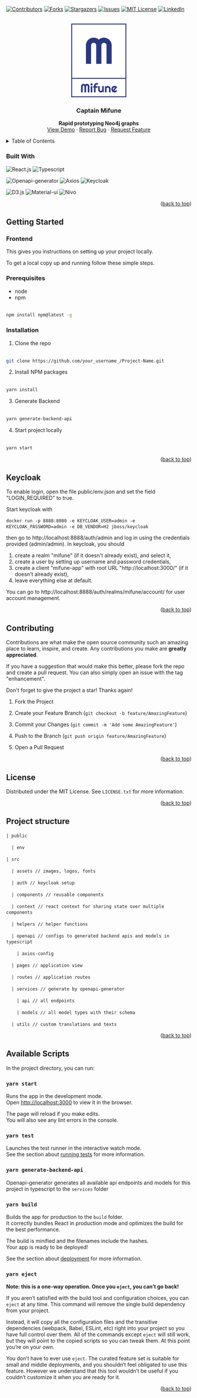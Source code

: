 <div id="top"></div>

[![Contributors][contributors-shield]][contributors-url]
[![Forks][forks-shield]][forks-url]
[![Stargazers][stars-shield]][stars-url]
[![Issues][issues-shield]][issues-url]
[![MIT License][license-shield]][license-url]
[![LinkedIn][linkedin-shield]][linkedin-url]

<!-- PROJECT LOGO -->

<br />
<div align="center">
  <a href="https://github.com/PRODYNA/capt-mifune-ui/">
    <img src="../docs/Logo-dark.svg?raw=true" alt="Logo" width="150">
  </a>
  <h3 align="center">Captain Mifune</h3>
  <p align="center">
    <b>Rapid prototyping Neo4j graphs</b>
  <br />
  <a href="https://github.com/PRODYNA/capt-mifune-ui/">View Demo</a>
  ·
  <a href="https://github.com/PRODYNA/capt-mifune-ui/issues">Report Bug</a>
  ·
  <a href="https://github.com/PRODYNA/capt-mifune-ui/issues">Request Feature</a>
  </p>
</div>

<!-- TABLE OF CONTENTS -->

<details>
  <summary>Table of Contents</summary>
  <ol>
    <li>
      <ul>
        <li><a href="#built-with">Built With</a></li>
      </ul>
    </li>
    <li>
    <a href="#getting-started">Getting Started</a>
    <ul>
      <li><a href="#prerequisites">Prerequisites</a></li>
      <li><a href="#installation">Installation</a></li>
    </ul>
    </li>
    <li><a href="#keycloak">Keycloak</a></li>
    <li><a href="#contributing">Contributing</a></li>
    <li><a href="#project-structure">Project Structure</a></li>
    <li><a href="#available-scripts">Available Scripts</a></li>
  </ol>
</details>

### Built With

![React.js](https://img.shields.io/badge/React.js-v17.0.1-blue)
![Typescript](https://img.shields.io/badge/Typscript-v4.3.5-blue)

![Openapi-generator](https://img.shields.io/badge/Openapi--generator-v2.3.26-yellow)
![Axios](https://img.shields.io/badge/Axios-v0.21.1-orange)
![Keycloak](https://img.shields.io/badge/Keycloak-v15.0.2-red)

![D3.js](https://img.shields.io/badge/D3.js-v6.3.1-green)
![Material-ui](https://img.shields.io/badge/Material--ui-v4.12.3-green)
![Nivo](https://img.shields.io/badge/Nivo-v0.79.0-green)

<p align="right">(<a href="#top">back to top</a>)</p>

<!-- GETTING STARTED -->

## Getting Started

### Frontend

This gives you instructions on setting up your project locally.

To get a local copy up and running follow these simple steps.

### Prerequisites

- node
- npm

```sh

npm install npm@latest -g

```

### Installation

1. Clone the repo

```sh

git clone https://github.com/your_username_/Project-Name.git

```

2. Install NPM packages

```sh

yarn install

```

3. Generate Backend

```sh

yarn generate-backend-api

```

4. Start project locally

```sh

yarn start

```

<p align="right">(<a href="#top">back to top</a>)</p>

## Keycloak

To enable login, open the file public/env.json and set the field "LOGIN_REQUIRED" to true.

Start keycloak with

```
docker run -p 8888:8080 -e KEYCLOAK_USER=admin -e KEYCLOAK_PASSWORD=admin -e DB_VENDOR=H2 jboss/keycloak
```

then go to http://localhost:8888/auth/admin and log in using the credentials provided (admin/admin).
In keycloak, you should

1. create a realm "mifune" (if it doesn't already exist), and select it,
2. create a user by setting up username and password credentials,
3. create a client "mifune-app" with root URL "http://localhost:3000/" (if it doesn't already exist),
4. leave everything else at default.

You can go to http://localhost:8888/auth/realms/mifune/account/ for user account management.

<p align="right">(<a href="#top">back to top</a>)</p>

<!-- CONTRIBUTING -->

## Contributing

Contributions are what make the open source community such an amazing place to learn, inspire, and create. Any contributions you make are **greatly appreciated**.

If you have a suggestion that would make this better, please fork the repo and create a pull request. You can also simply open an issue with the tag "enhancement".

Don't forget to give the project a star! Thanks again!

1. Fork the Project

2. Create your Feature Branch (`git checkout -b feature/AmazingFeature`)

3. Commit your Changes (`git commit -m 'Add some AmazingFeature'`)

4. Push to the Branch (`git push origin feature/AmazingFeature`)

5. Open a Pull Request

<p align="right">(<a href="#top">back to top</a>)</p>

<!-- LICENSE -->

## License

Distributed under the MIT License. See `LICENSE.txt` for more information.

<p align="right">(<a href="#top">back to top</a>)</p>

## Project structure

    | public

      | env

    | src

      | assets // images, logos, fonts

      | auth // keycloak setup

      | components // reusable components

      | context // react context for sharing state over multiple components

      | helpers // helper functions

      | openapi // configs to generated backend apis and models in typescript

        | axios-config

      | pages // application view

      | routes // application routes

      | services // generate by openapi-generator

        | api // all endpoints

        | models // all model types with their schema

      | utils // custom translations and texts

<p align="right">(<a href="#top">back to top</a>)</p>

## Available Scripts

In the project directory, you can run:

### `yarn start`

Runs the app in the development mode.\
Open [http://localhost:3000](http://localhost:3000) to view it in the browser.

The page will reload if you make edits.\
You will also see any lint errors in the console.

### `yarn test`

Launches the test runner in the interactive watch mode.\
See the section about [running tests](https://facebook.github.io/create-react-app/docs/running-tests) for more information.

### `yarn generate-backend-api`

Openapi-generator generates all available api endpoints and models for this project in typescript to the `services` folder

### `yarn build`

Builds the app for production to the `build` folder.\
It correctly bundles React in production mode and optimizes the build for the best performance.

The build is minified and the filenames include the hashes.\
Your app is ready to be deployed!

See the section about [deployment](https://facebook.github.io/create-react-app/docs/deployment) for more information.

### `yarn eject`

**Note: this is a one-way operation. Once you `eject`, you can’t go back!**

If you aren’t satisfied with the build tool and configuration choices, you can `eject` at any time. This command will remove the single build dependency from your project.

Instead, it will copy all the configuration files and the transitive dependencies (webpack, Babel, ESLint, etc) right into your project so you have full control over them. All of the commands except `eject` will still work, but they will point to the copied scripts so you can tweak them. At this point you’re on your own.

You don’t have to ever use `eject`. The curated feature set is suitable for small and middle deployments, and you shouldn’t feel obligated to use this feature. However we understand that this tool wouldn’t be useful if you couldn’t customize it when you are ready for it.

<p align="right">(<a href="#top">back to top</a>)</p>

<!-- MARKDOWN LINKS & IMAGES -->

<!-- https://www.markdownguide.org/basic-syntax/#reference-style-links -->

[contributors-shield]: https://img.shields.io/github/contributors/PRODYNA/capt-mifune-ui.svg?style=for-the-badge
[contributors-url]: https://github.com/PRODYNA/capt-mifune-ui/graphs/contributors
[forks-shield]: https://img.shields.io/github/forks/PRODYNA/capt-mifune-ui.svg?style=for-the-badge
[forks-url]: https://github.com/PRODYNA/capt-mifune-ui/network/members
[stars-shield]: https://img.shields.io/github/stars/PRODYNA/capt-mifune-ui.svg?style=for-the-badge
[stars-url]: https://github.com/PRODYNA/capt-mifune-ui/stargazers
[issues-shield]: https://img.shields.io/github/issues/PRODYNA/capt-mifune-ui.svg?style=for-the-badge
[issues-url]: https://github.com/PRODYNA/capt-mifune-ui/issues
[license-shield]: https://img.shields.io/github/license/PRODYNA/capt-mifune-ui.svg?style=for-the-badge
[license-url]: ./LICENSE
[linkedin-shield]: https://img.shields.io/badge/-LinkedIn-black.svg?style=for-the-badge&logo=linkedin&colorB=555
[linkedin-url]: https://www.linkedin.com/company/prodyna/mycompany/
[product-screenshot]: images/screenshot.png
